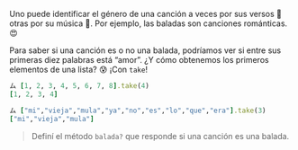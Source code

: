 Uno puede identificar el género de una canción a veces por sus versos :scroll: otras por su música :musical_score:. Por ejemplo, las baladas son canciones románticas. :heart_eyes:

Para saber si una canción es o no una balada, podríamos ver si entre sus primeras diez palabras está “amor”. ¿Y cómo obtenemos los primeros elementos de una lista? :cold_sweat: ¡Con `take`!

```ruby
ム [1, 2, 3, 4, 5, 6, 7, 8].take(4)
[1, 2, 3, 4]

ム ["mi","vieja","mula","ya","no","es","lo","que","era"].take(3)
["mi","vieja","mula"]
```
> Definí el método `balada?` que responde si una canción es una balada.
